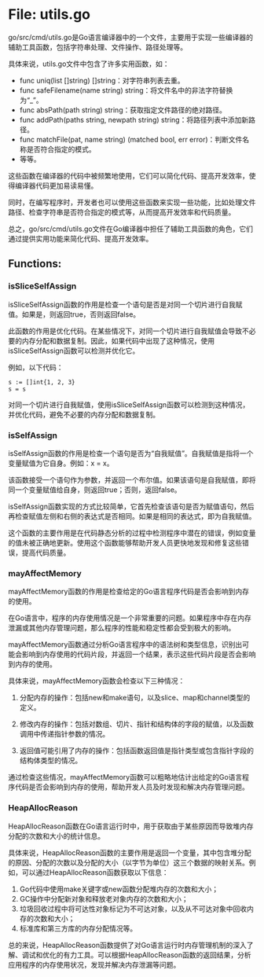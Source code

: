 # File: utils.go

go/src/cmd/utils.go是Go语言编译器中的一个文件，主要用于实现一些编译器的辅助工具函数，包括字符串处理、文件操作、路径处理等。

具体来说，utils.go文件中包含了许多实用函数，如：

- func uniq(list []string) []string：对字符串列表去重。
- func safeFilename(name string) string：将文件名中的非法字符替换为“_”。
- func absPath(path string) string：获取指定文件路径的绝对路径。
- func addPath(paths string, newpath string) string：将路径列表中添加新路径。
- func matchFile(pat, name string) (matched bool, err error)：判断文件名称是否符合指定的模式。
- 等等。

这些函数在编译器的代码中被频繁地使用，它们可以简化代码、提高开发效率，使得编译器代码更加易读易懂。

同时，在编写程序时，开发者也可以使用这些函数来实现一些功能，比如处理文件路径、检查字符串是否符合指定的模式等，从而提高开发效率和代码质量。

总之，go/src/cmd/utils.go文件在Go编译器中担任了辅助工具函数的角色，它们通过提供实用功能来简化代码、提高开发效率。

## Functions:

### isSliceSelfAssign

isSliceSelfAssign函数的作用是检查一个语句是否是对同一个切片进行自我赋值。如果是，则返回true，否则返回false。

此函数的作用是优化代码。在某些情况下，对同一个切片进行自我赋值会导致不必要的内存分配和数据复制。因此，如果代码中出现了这种情况，使用isSliceSelfAssign函数可以检测并优化它。

例如，以下代码：

```
s := []int{1, 2, 3}
s = s
```

对同一个切片进行自我赋值，使用isSliceSelfAssign函数可以检测到这种情况，并优化代码，避免不必要的内存分配和数据复制。



### isSelfAssign

isSelfAssign函数的作用是检查一个语句是否为“自我赋值”。自我赋值是指将一个变量赋值为它自身。例如：x = x。

该函数接受一个语句作为参数，并返回一个布尔值。如果该语句是自我赋值，即将同一个变量赋值给自身，则返回true；否则，返回false。

isSelfAssign函数实现的方式比较简单，它首先检查该语句是否为赋值语句，然后再检查赋值左侧和右侧的表达式是否相同。如果是相同的表达式，即为自我赋值。

这个函数的主要作用是在代码静态分析的过程中检测程序中潜在的错误，例如变量的值未被正确地更新。使用这个函数能够帮助开发人员更快地发现和修复这些错误，提高代码质量。



### mayAffectMemory

mayAffectMemory函数的作用是检查给定的Go语言程序代码是否会影响到内存的使用。

在Go语言中，程序的内存使用情况是一个非常重要的问题。如果程序中存在内存泄漏或其他内存管理问题，那么程序的性能和稳定性都会受到极大的影响。

mayAffectMemory函数通过分析Go语言程序中的语法树和类型信息，识别出可能会影响到内存使用的代码片段，并返回一个结果，表示这些代码片段是否会影响到内存的使用。

具体来说，mayAffectMemory函数会检查以下三种情况：

1. 分配内存的操作：包括new和make语句，以及slice、map和channel类型的定义。

2. 修改内存的操作：包括对数组、切片、指针和结构体的字段的赋值，以及函数调用中传递指针参数的情况。

3. 返回值可能引用了内存的操作：包括函数返回值是指针类型或包含指针字段的结构体类型的情况。

通过检查这些情况，mayAffectMemory函数可以粗略地估计出给定的Go语言程序代码是否会影响到内存的使用，帮助开发人员及时发现和解决内存管理问题。



### HeapAllocReason

HeapAllocReason函数在Go语言运行时中，用于获取由于某些原因而导致堆内存分配的次数和大小的统计信息。

具体来说，HeapAllocReason函数的主要作用是返回一个变量，其中包含堆分配的原因、分配的次数以及分配的大小（以字节为单位）这三个数据的映射关系。例如，可以通过HeapAllocReason函数获取以下信息：

1. Go代码中使用make关键字或new函数分配堆内存的次数和大小；
2. GC操作中分配新对象和释放老对象内存的次数和大小；
3. 垃圾回收过程中将可达性对象标记为不可达对象，以及从不可达对象中回收内存的次数和大小；
4. 标准库和第三方库的内存分配情况等。

总的来说，HeapAllocReason函数提供了对Go语言运行时内存管理机制的深入了解、调试和优化的有力工具。可以根据HeapAllocReason函数的返回结果，分析应用程序的内存使用状况，发现并解决内存泄漏等问题。



